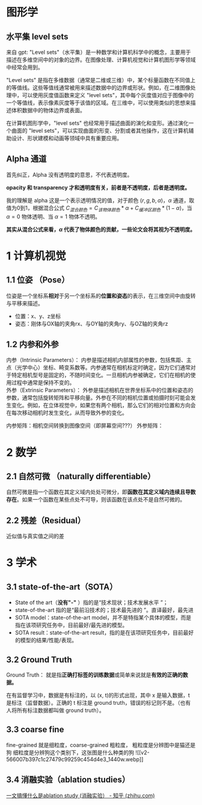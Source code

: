 # 图形学

## 水平集 level sets
来自 gpt:
"Level sets"（水平集）是一种数学和计算机科学中的概念，主要用于描述在多维空间中的对象的边界。在图像处理、计算机视觉和计算机图形学等领域中经常会用到。

"Level sets" 是指在多维数据（通常是二维或三维）中，某个标量函数在不同值上的等值线。这些等值线通常被用来描述数据中的边界或形状。例如，在二维图像处理中，可以使用灰度值函数来定义 "level sets"，其中每个灰度值对应于图像中的一个等值线，表示像素灰度等于该值的区域。在三维中，可以使用类似的思想来描述体积数据中的物体边界或表面。

在计算机图形学中，"level sets" 也经常用于描述曲面的演化和变形。通过演化一个曲面的 "level sets"，可以实现曲面的形变、分割或者其他操作，这在计算机辅助设计、形状建模和动画等领域中具有重要应用。

## Alpha 通道
首先纠正，Alpha 没有透明度的意思，不代表透明度。

**opacity 和 transparency 才和透明度有关，前者是不透明度，后者是透明度。**

我的理解是 alpha 这是一个表示透明情况的值，对于颜色 $(r, g, b,\alpha)$，$\alpha$ 通道，取值为0到1，根据混合公式 $C_{混合颜色} = C_{该物体颜色}*\alpha+C_{缓冲区颜色}*(1-\alpha)$，当 $\alpha=0$ 物体透明、当 $\alpha=1$ 物体不透明。

**其实从混合公式来看，$\alpha$ 代表了物体颜色的贡献，一些论文会将其视为不透明度。**
# 1 计算机视觉
## 1.1 位姿 （Pose）
位姿是一个坐标系**相对**于另一个坐标系的**位置和姿态**的表示，在三维空间中由旋转与平移来描述。
- 位置：x、y、z坐标
- 姿态：刚体与OX轴的夹角rx、与OY轴的夹角ry、与OZ轴的夹角rz

## 1.2 内参和外参
内参（Intrinsic Parameters）： 内参是描述相机内部属性的参数，包括焦距、主点（光学中心）坐标、畸变系数等。内参通常在相机标定时确定，因为它们通常对于特定相机型号是固定的，不随时间变化。一旦相机内参被确定，它们在相机的使用过程中通常是保持不变的。  
外参（Extrinsic Parameters）： 外参是描述相机在世界坐标系中的位置和姿态的参数，通常包括旋转矩阵和平移向量。外参在不同的相机位置或拍摄时刻可能会发生变化。例如，在立体视觉中，如果您有两个相机，那么它们的相对位置和方向会在每次移动相机时发生变化，从而导致外参的变化。

内参矩阵：相机空间转换到图像空间（即屏幕空间???）
外参矩阵：
# 2 数学
## 2.1 自然可微 （naturally differentiable）

自然可微是指一个函数在其定义域内处处可微分，即**函数在其定义域内连续且导数存在**。如果一个函数在某些点处不可导，则该函数在该点处不是自然可微的。
## 2.2 残差（Residual）
近似值与真实值之间的差

# 3 学术
## 3.1 state-of-the-art（SOTA）

- State of the art（**没有"-"** ）指的是“技术现状；技术发展水平 ”；
- state-of-the-art 指的是“最前沿技术的；技术最先进的 ”。直译最好，最先进
 - SOTA model：state-of-the-art model，并不是特指某个具体的模型，而是指在该项研究任务中，目前最好/最先进的模型。
- SOTA result：state-of-the-art result，指的是在该项研究任务中，目前最好的模型的结果/性能/表现。

## 3.2 Ground Truth
Ground Truth： 就是指**正确打标签的训练数据**或简单来说就是**有效的正确的数据。**

在有监督学习中，数据是有标注的，以 (x, t)的形式出现，其中 x 是输入数据，t 是标注（监督数据）。正确的 t 标注是 ground truth，错误的标记则不是。（也有人将所有标注数据都叫做 ground truth）。


## 3.3 coarse fine
fine-grained 就是细粒度，coarse-grained 粗粒度，
粗粒度是分辨图中是猫还是狗
细粒度是分辨狗这个类别下，这张图是什么种类的狗
![[v2-566007b397c1c27479c99259c454d4e3_1440w.webp]]
  
  
## 3.4 消融实验（ablation studies）
[一文搞懂什么是ablation study (消融实验） - 知乎 (zhihu.com)](https://zhuanlan.zhihu.com/p/644502891)
